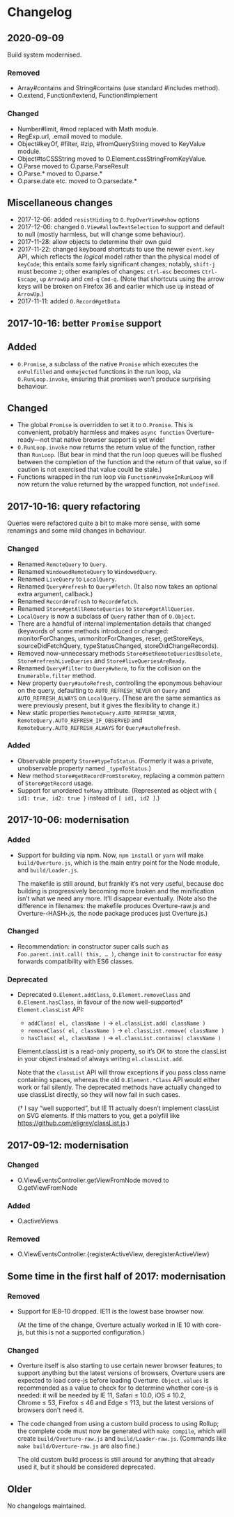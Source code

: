 # Changelog

## 2020-09-09

Build system modernised.

### Removed

-   Array#contains and String#contains (use standard #includes method).
-   O.extend, Function#extend, Function#implement

### Changed

-   Number#limit, #mod replaced with Math module.
-   RegExp.url, .email moved to module.
-   Object#keyOf, #filter, #zip, #fromQueryString moved to KeyValue module.
-   Object#toCSSString moved to O.Element.cssStringFromKeyValue.
-   O.Parse moved to O.parse.ParseResult
-   O.Parse.* moved to O.parse.*
-   O.parse.date etc. moved to O.parsedate.*

## Miscellaneous changes

-   2017-12-06: added `resistHiding` to `O.PopOverView#show` options
-   2017-12-06: changed `O.View#allowTextSelection` to support and default to null (mostly harmless, but will change some behaviour).
-   2017-11-28: allow objects to determine their own guid
-   2017-11-22: changed keyboard shortcuts to use the newer `event.key` API, which reflects the _logical_ model rather than the physical model of `keyCode`; this entails some fairly significant changes; notably, `shift-j` must become `J`; other examples of changes: `ctrl-esc` becomes `Ctrl-Escape`, `up` `ArrowUp` and `cmd-q` `Cmd-q`. (Note that shortcuts using the arrow keys will be broken on Firefox 36 and earlier which use `Up` instead of `ArrowUp`.)
-   2017-11-11: added `O.Record#getData`

## 2017-10-16: better `Promise` support

## Added

-   `O.Promise`, a subclass of the native `Promise` which executes the `onFulfilled` and `onRejected` functions in the run loop, via `O.RunLoop.invoke`, ensuring that promises won’t produce surprising behaviour.

## Changed

-   The global `Promise` is overridden to set it to `O.Promise`. This is convenient, probably harmless and makes `async function` Overture-ready—not that native browser support is yet wide!
-   `O.RunLoop.invoke` now returns the return value of the function, rather than `RunLoop`. (But bear in mind that the run loop queues will be flushed between the completion of the function and the return of that value, so if caution is not exercised that value could be stale.)
-   Functions wrapped in the run loop via `Function#invokeInRunLoop` will now return the value returned by the wrapped function, not `undefined`.

## 2017-10-16: query refactoring

Queries were refactored quite a bit to make more sense, with some renamings and some mild changes in behaviour.

### Changed

-   Renamed `RemoteQuery` to `Query`.
-   Renamed `WindowedRemoteQuery` to `WindowedQuery`.
-   Renamed `LiveQuery` to `LocalQuery`.
-   Renamed `Query#refresh` to `Query#fetch`. (It also now takes an optional extra argument, callback.)
-   Renamed `Record#refresh` to `Record#fetch`.
-   Renamed `Store#getAllRemoteQueries` to `Store#getAllQueries`.
-   `LocalQuery` is now a subclass of `Query` rather than of `O.Object`.
-   There are a handful of internal implementation details that changed (keywords of some methods introduced or changed: monitorForChanges, unmonitorForChanges, reset, getStoreKeys, sourceDidFetchQuery, typeStatusChanged, storeDidChangeRecords).
-   Removed now-unnecessary methods `Store#setRemoteQueriesObsolete`, `Store#refreshLiveQueries` and `Store#liveQueriesAreReady`.
-   Renamed `Query#filter` to `Query#where`, to fix the collision on the `Enumerable.filter` method.
-   New property `Query#autoRefresh`, controlling the eponymous behaviour on the query, defaulting to `AUTO_REFRESH_NEVER` on `Query` and `AUTO_REFRESH_ALWAYS` on `LocalQuery`. (These are the same semantics as were previously present, but it gives the flexibility to change it.)
-   New static properties `RemoteQuery.AUTO_REFRESH_NEVER`, `RemoteQuery.AUTO_REFRESH_IF_OBSERVED` and `RemoteQuery.AUTO_REFRESH_ALWAYS` for `Query#autoRefresh`.

### Added

-   Observable property `Store#typeToStatus`.
    (Formerly it was a private, unobservable property named `_typeToStatus`.)
-   New method `Store#getRecordFromStoreKey`, replacing a common pattern of `Store#getRecord` usage.
-   Support for unordered `toMany` attribute. (Represented as object with `{ id1: true, id2: true }` instead of `[ id1, id2 ]`.)

## 2017-10-06: modernisation

### Added

-   Support for building via npm. Now, `npm install` or `yarn` will make
    `build/Overture.js`, which is the main entry point for the Node
    module, and `build/Loader.js`.

    The makefile is still around, but frankly it’s not very useful,
    because doc building is progressively becoming more broken and the
    minification isn’t what we need any more. It’ll disappear eventually.
    (Note also the difference in filenames: the makefile produces
    Overture-raw.js and Overture-‹HASH›.js, the node package produces
    just Overture.js.)

### Changed

-   Recommendation: in constructor super calls such as
    `Foo.parent.init.call( this, … )`, change `init` to `constructor` for
    easy forwards compatibility with ES6 classes.

### Deprecated

-   Deprecated `O.Element.addClass`, `O.Element.removeClass` and
    `O.Element.hasClass`, in favour of the now well-supported†
    `Element.classList` API:

    -   `addClass( el, className )` → `el.classList.add( className )`
    -   `removeClass( el, className )` → `el.classList.remove( className )`
    -   `hasClass( el, className )` → `el.classList.contains( className )`

    Element.classList is a read-only property, so it’s OK to store the
    classList in your object instead of always writing `el.classList.add`.

    Note that the `classList` API will throw exceptions if you pass class
    name containing spaces, whereas the old `O.Element.*Class` API would
    either work or fail silently. The deprecated methods have actually
    changed to use classList directly, so they will now fail in such
    cases.

    († I say “well supported”, but IE 11 actually doesn’t implement
    classList on SVG elements. If this matters to you, get a polyfill like
    https://github.com/eligrey/classList.js.)

## 2017-09-12: modernisation

### Changed

-   O.ViewEventsController.getViewFromNode moved to O.getViewFromNode

### Added

-   O.activeViews

### Removed

-   O.ViewEventsController.{registerActiveView, deregisterActiveView}

## Some time in the first half of 2017: modernisation

### Removed

-   Support for IE8–10 dropped. IE11 is the lowest base browser now.

    (At the time of the change, Overture actually worked in IE 10 with
    core-js, but this is not a supported configuration.)

### Changed

-   Overture itself is also starting to use certain newer browser
    features; to support anything but the latest versions of browsers,
    Overture users are expected to load core-js before loading Overture.
    `Object.values` is recommended as a value to check for to determine
    whether core-js is needed: it will be needed by IE 11, Safari ≤ 10.0,
    iOS ≤ 10.2, Chrome ≤ 53, Firefox ≤ 46 and Edge ≤ ?13, but the latest
    versions of browsers don’t need it.

-   The code changed from using a custom build process to using Rollup;
    the complete code must now be generated with `make compile`, which
    will create `build/Overture-raw.js` and `build/Loader-raw.js`.
    (Commands like `make build/Overture-raw.js` are also fine.)

    The old custom build process is still around for anything that already
    used it, but it should be considered deprecated.

## Older

No changelogs maintained.
